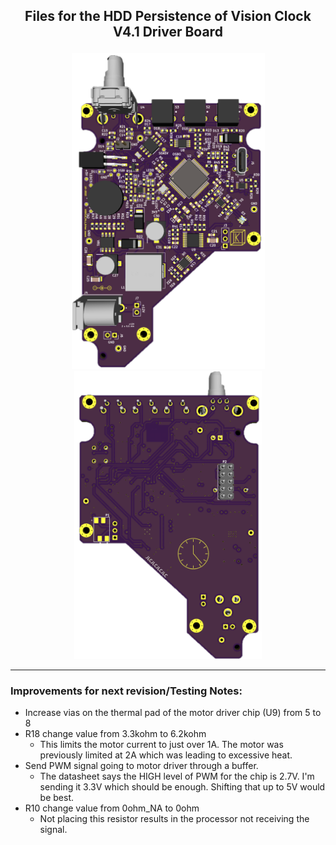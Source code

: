 ## <p align="center">Files for the HDD Persistence of Vision Clock V4.1 Driver Board</p>
<p align="center">
  <img src="https://github.com/TickingClocks/HDD-Persistence-of-Vision-Clock_V4/blob/main/Images/HDDCLK_V4.0_Driver%20Board_top_edit.png" width="309"> <img src="https://github.com/TickingClocks/HDD-Persistence-of-Vision-Clock_V4/blob/main/Images/HDDCLK_V4.0_Driver%20Board_bottom_edit2.png" width="300">
</p>

---

### <p>Improvements for next revision/Testing Notes:</p>
- Increase vias on the thermal pad of the motor driver chip (U9) from 5 to 8
- R18 change value from 3.3kohm to 6.2kohm
  - This limits the motor current to just over 1A. The motor was previously limited at 2A which was leading to excessive heat.
- Send PWM signal going to motor driver through a buffer. 
  - The datasheet says the HIGH level of PWM for the chip is 2.7V. I'm sending it 3.3V which should be enough. Shifting that up to 5V would be best.
- R10 change value from 0ohm_NA to 0ohm
  - Not placing this resistor results in the processor not receiving the signal.
